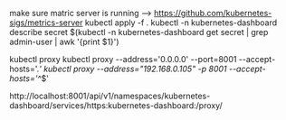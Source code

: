 
make sure matric server is running --> https://github.com/kubernetes-sigs/metrics-server
kubectl apply -f .
kubectl -n kubernetes-dashboard describe secret $(kubectl -n kubernetes-dashboard get secret | grep admin-user | awk '{print $1}')

kubectl proxy
kubectl proxy --address='0.0.0.0' --port=8001 --accept-hosts='.*'
kubectl proxy --address="192.168.0.105" -p 8001 --accept-hosts='^*$'

http://localhost:8001/api/v1/namespaces/kubernetes-dashboard/services/https:kubernetes-dashboard:/proxy/

